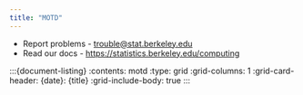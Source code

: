 ```yaml
---
title: "MOTD"
---
```


 - Report problems - trouble@stat.berkeley.edu
 - Read our docs   - https://statistics.berkeley.edu/computing

:::{document-listing}
:contents: motd
:type: grid
:grid-columns: 1
:grid-card-header: {date}: {title}
:grid-include-body: true
:::
